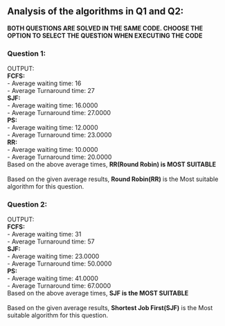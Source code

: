 ## Analysis of the algorithms in Q1 and Q2:
**BOTH QUESTIONS ARE SOLVED IN THE SAME CODE. CHOOSE THE OPTION TO SELECT THE QUESTION WHEN EXECUTING THE CODE**
### Question 1:
OUTPUT:
 <br> 
        **FCFS:** <br> 
        - Average waiting time: 16         <br> 
        - Average Turnaround time: 27      <br> 
        **SJF:** <br> 
        - Average waiting time: 16.0000    <br> 
        - Average Turnaround time: 27.0000 <br> 
        **PS:** <br> 
        - Average waiting time: 12.0000    <br> 
        - Average Turnaround time: 23.0000 <br> 
        **RR:** <br> 
        - Average waiting time: 10.0000    <br> 
        - Average Turnaround time: 20.0000 <br> 
        Based on the above average times, **RR(Round Robin) is MOST SUITABLE** <br> 
 <br> 
Based on the given average results, **Round Robin(RR)** is the Most suitable algorithm for this question.


### Question 2: 
OUTPUT: <br> 
      **FCFS:** <br> 
      - Average waiting time: 31 <br> 
      - Average Turnaround time: 57 <br> 
      **SJF:** <br> 
      - Average waiting time: 23.0000 <br> 
      - Average Turnaround time: 50.0000 <br> 
      **PS:** <br> 
      - Average waiting time: 41.0000 <br> 
      - Average Turnaround time: 67.0000 <br> 
      Based on the above average times, **SJF is the MOST SUITABLE** <br> 
 <br> 
Based on the given average results, **Shortest Job First(SJF)** is the Most suitable algorithm for this question.
